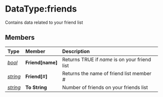 # DataType:friends

Contains data related to your friend list

## Members

| **Type** | **Member** | **Description** |
| :--- | :--- | :--- |
| [_bool_](datatype-bool.md) | **Friend[**name**]** | Returns TRUE if _name_ is on your friend list |
| [_string_](datatype-string.md) | **Friend[**\#**]** | Returns the name of friend list member _\#_ |
| [_string_](datatype-string.md) | **To String** | Number of friends on your friends list |

